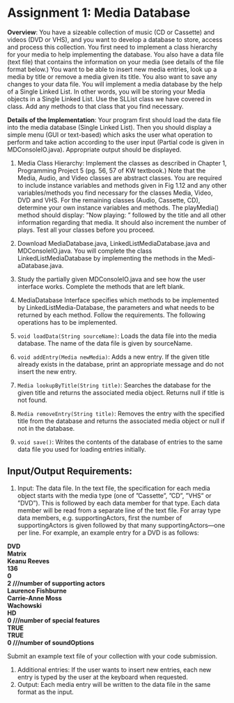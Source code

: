 # Assignment 1: Media Database

**Overview**: You have a sizeable collection of music (CD or Cassette) and videos (DVD or VHS),
and you want to develop a database to store, access and process this collection. You first need to
implement a class hierarchy for your media to help implementing the database. You also have a
data file (text file) that contains the information on your media (see details of the file format below.)
You want to be able to insert new media entries, look up a media by title or remove a media given
its title. You also want to save any changes to your data file. You will implement a media database
by the help of a Single Linked List. In other words, you will be storing your Media objects in a
Single Linked List. Use the SLList class we have covered in class. Add any methods to that class
that you find necessary.

**Details of the Implementation**: Your program first should load the data file into the media
database (Single Linked List). Then you should display a simple menu (GUI or text-based) which
asks the user what operation to perform and take action according to the user input (Partial code is
given in MDConsoleIO.java). Appropriate output should be displayed.

1. Media Class Hierarchy: Implement the classes as described in Chapter 1, Programming Project
5 (pg. 56, 57 of KW textbook.) Note that the Media, Audio, and Video classes are abstract classes.
You are required to include instance variables and methods given in Fig 1.12 and any other
variables/methods you find necessary for the classes Media, Video, DVD and VHS. For the
remaining classes (Audio, Cassette, CD), determine your own instance variables and methods. The
playMedia() method should display: ”Now playing: ” followed by the title and all other information
regarding that media. It should also increment the number of plays. Test all your classes before you
proceed.

2. Download MediaDatabase.java, LinkedListMediaDatabase.java and MDConsoleIO.java. You
will complete the class LinkedListMediaDatabase by implementing the methods in the Medi-
aDatabase.java.

3. Study the partially given MDConsoleIO.java and see how the user interface works. Complete
the methods that are left blank.

4. MediaDatabase Interface specifies which methods to be implemented by LinkedListMedia-Database, the parameters and what needs to be returned by each method. Follow the requirements. The following operations has to be implemented.

  1. `void loadData(String sourceName)`: Loads the data file into the media database. The name of the data file is given by sourceName.
  2. `void addEntry(Media newMedia)`: Adds a new entry. If the given title already exists in the
database, print an appropriate message and do not insert the new entry.
  3. `Media lookupByTitle(String title)`: Searches the database for the given title and returns the
associated media object. Returns null if title is not found.
  4. `Media removeEntry(String title)`: Removes the entry with the specified title from the
database and returns the associated media object or null if not in the database.
  5. `void save()`: Writes the contents of the database of entries to the same data file you used for
loading entries initially.

## Input/Output Requirements:

1. Input: The data file. In the text file, the specification for each media object starts with the
media type (one of ”Cassette”, ”CD”, ”VHS” or ”DVD”). This is followed by each data
member for that type. Each data member will be read from a separate line of the text file. For
array type data members, e.g. supportingActors, first the number of supportingActors is given
followed by that many supportingActors—one per line. For example, an example entry for a
DVD is as follows:

**DVD\
Matrix\
Keanu Reeves\
136\
0\
2 ///number of supporting actors\
Laurence Fishburne\
Carrie-Anne Moss\
Wachowski\
HD\
0 ///number of special features\
TRUE\
TRUE\
0 ///number of soundOptions**

Submit an example text file of your collection with your code submission.
1. Additional entries: If the user wants to insert new entries, each new entry is typed by the
user at the keyboard when requested.
2. Output: Each media entry will be written to the data file in the same format as the input.
